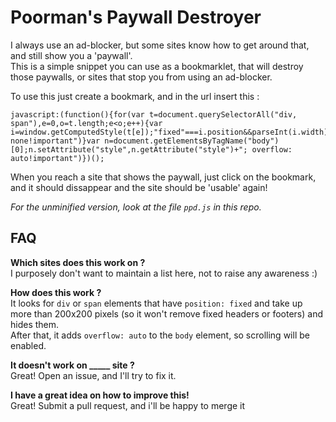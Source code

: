 # Poorman's Paywall Destroyer  

I always use an ad-blocker, but some sites know how to get around that, and still show you a 'paywall'.  
This is a simple snippet you can use as a bookmarklet, that will destroy those paywalls, or sites that stop you from using an ad-blocker.  
  
  
To use this just create a bookmark, and in the url insert this :  
```
javascript:(function(){for(var t=document.querySelectorAll("div, span"),e=0,o=t.length;e<o;e++){var i=window.getComputedStyle(t[e]);"fixed"===i.position&&parseInt(i.width)>200&&parseInt(i.height)>200&&t[e].setAttribute("style","display: none!important")}var n=document.getElementsByTagName("body")[0];n.setAttribute("style",n.getAttribute("style")+"; overflow: auto!important")})();
```
When you reach a site that shows the paywall, just click on the bookmark, and it should dissappear and the site should be 'usable' again!
  
  
*For the unminified version, look at the file `ppd.js` in this repo.*  

## FAQ

**Which sites does this work on ?**  
I purposely don't want to maintain a list here, not to raise any awareness :)  

**How does this work ?**  
It looks for `div` or `span` elements that have `position: fixed` and take up more than 200x200 pixels (so it won't remove fixed headers or footers) and hides them.  
After that, it adds `overflow: auto` to the `body` element, so scrolling will be enabled.  
  
**It doesn't work on _____ site ?**  
Great! Open an issue, and I'll try to fix it.    

**I have a great idea on how to improve this!**  
Great! Submit a pull request, and i'll be happy to merge it

